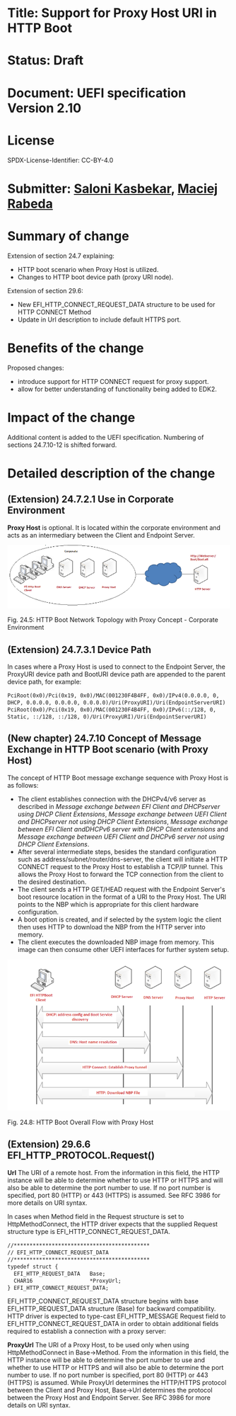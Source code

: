 # Title: Support for Proxy Host URI in HTTP Boot

# Status: Draft

# Document: UEFI specification Version 2.10

# License

SPDX-License-Identifier: CC-BY-4.0

# Submitter: [Saloni Kasbekar](mailto:saloni.kasbekar@intel.com), [Maciej Rabeda](mailto:maciej.rabeda@intel.com)

# Summary of change

Extension of section 24.7 explaining:
- HTTP boot scenario when Proxy Host is utilized.
- Changes to HTTP boot device path (proxy URI node).

Extension of section 29.6:
- New EFI_HTTP_CONNECT_REQUEST_DATA structure to be used for HTTP CONNECT Method
- Update in Url description to include default HTTPS port.

# Benefits of the change

Proposed changes:
- introduce support for HTTP CONNECT request for proxy support.
- allow for better understanding of functionality being added to EDK2.

# Impact of the change

Additional content is added to the UEFI specification.
Numbering of sections 24.7.10-12 is shifted forward.

# Detailed description of the change

## (Extension) 24.7.2.1 Use in Corporate Environment

**Proxy Host** is optional. It is located within the corporate environment and acts as an intermediary between the Client and Endpoint Server.

![](image1.png)

Fig. 24.5: HTTP Boot Network Topology with Proxy Concept - Corporate Environment

## (Extension) 24.7.3.1 Device Path

In cases where a Proxy Host is used to connect to the Endpoint Server, the ProxyURI device path and BootURI device path are
appended to the parent device path, for example:
```
PciRoot(0x0)/Pci(0x19, 0x0)/MAC(001230F4B4FF, 0x0)/IPv4(0.0.0.0, 0, DHCP, 0.0.0.0, 0.0.0.0, 0.0.0.0)/Uri(ProxyURI)/Uri(EndpointServerURI)
PciRoot(0x0)/Pci(0x19, 0x0)/MAC(001230F4B4FF, 0x0)/IPv6(::/128, 0, Static, ::/128, ::/128, 0)/Uri(ProxyURI)/Uri(EndpointServerURI)
```

## (New chapter) 24.7.10 Concept of Message Exchange in HTTP Boot scenario (with Proxy Host)

The concept of HTTP Boot message exchange sequence with Proxy Host is as follows:
- The client establishes connection with the DHCPv4/v6 server as described in _Message exchange between EFI Client and DHCPserver using DHCP Client Extensions_, _Message exchange between UEFI Client and DHCPserver not using DHCP Client Extensions_, _Message exchange between EFI Client andDHCPv6 server with DHCP Client extensions_ and _Message exchange between UEFI Client and DHCPv6 server not using DHCP Client Extensions_.
- After several intermediate steps, besides the standard configuration such as address/subnet/router/dns-server, the client will initiate a HTTP CONNECT request to the Proxy Host to establish a TCP/IP tunnel. This allows the Proxy Host to forward the TCP connection from the client to the desired destination.
- The client sends a HTTP GET/HEAD request with the Endpoint Server's boot resource location in the format of a URI to the Proxy Host. The URI points to the NBP which is appropriate for this client hardware configuration.
- A boot option is created, and if selected by the system logic the client then uses HTTP to download the NBP from the HTTP server into memory.
- The client executes the downloaded NBP image from memory. This image can then consume other UEFI interfaces for further system setup.

![](image2.png)

Fig. 24.8: HTTP Boot Overall Flow with Proxy Host

## (Extension) 29.6.6 EFI_HTTP_PROTOCOL.Request()

**Url** The URI of a remote host. From the information in this field, the HTTP instance will be able to determine whether
to use HTTP or HTTPS and will also be able to determine the port number to use. If no port number is specified, port 80 (HTTP) or 443 (HTTPS) is assumed. See RFC 3986 for more details on URI syntax.

In cases when Method field in the Request structure is set to HttpMethodConnect, the HTTP driver expects that the supplied Request structure type is EFI_HTTP_CONNECT_REQUEST_DATA.
```
//*******************************************
// EFI_HTTP_CONNECT_REQUEST_DATA
//*******************************************
typedef struct {
  EFI_HTTP_REQUEST_DATA   Base;
  CHAR16                  *ProxyUrl;
} EFI_HTTP_CONNECT_REQUEST_DATA;
```
EFI_HTTP_CONNECT_REQUEST_DATA structure begins with base EFI_HTTP_REQUEST_DATA structure (Base) for backward compatibility. HTTP driver is expected to type-cast EFI_HTTP_MESSAGE Request field to EFI_HTTP_CONNECT_REQUEST_DATA in order to obtain additional fields required to establish a connection with a proxy server:

**ProxyUrl**  The URI of a Proxy Host, to be used only when using HttpMethodConnect in Base->Method. From the information in this field, the HTTP instance will be able to determine the port number to use and whether to use HTTP or HTTPS and will also be able to determine the port number to use. If no port number is specified, port 80 (HTTP) or 443 (HTTPS) is assumed. While ProxyUrl determines the HTTP/HTTPS protocol between the Client and Proxy Host, Base->Url determines the protocol between the Proxy Host and Endpoint Server. See RFC 3986 for more details on URI syntax.
